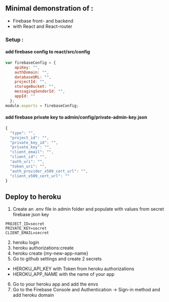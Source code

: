 ## Minimal demonstration of :
- Firebase front- and backend 
- with React and React-router

### Setup :

#### add firebase config to react/src/config
```js
var firebaseConfig = {
    apiKey: "",
    authDomain: "",
    databaseURL: "",
    projectId: "",
    storageBucket: "",
    messagingSenderId: "",
    appId: ""
  };
module.exports = firebaseConfig;
```

#### add firebase private key to admin/config/private-admin-key.json
```js
{
  "type": "",
  "project_id": "",
  "private_key_id": "",
  "private_key": "",
  "client_email": "",
  "client_id": "",
  "auth_uri": "",
  "token_uri": "",
  "auth_provider_x509_cert_url": "",
  "client_x509_cert_url": ""
}
```

## Deploy to heroku

1. Create an .env file in admin folder and populate with values from secret firebase json key
```
PROJECT_ID=secret
PRIVATE_KEY=secret
CLIENT_EMAIL=secret
```

2. heroku login
3. heroku authorizations:create
4. heroku create {my-new-app-name}
5. Go to github settings and create 2 secrets
  - HEROKU_API_KEY with Token from heroku authorizations
  - HEROKU_APP_NAME with the name of your app
6. Go to your heroku app and add the envs
7. Go to the Firebase Console and Authentication -> Sign-in method and add heroku domain
 

